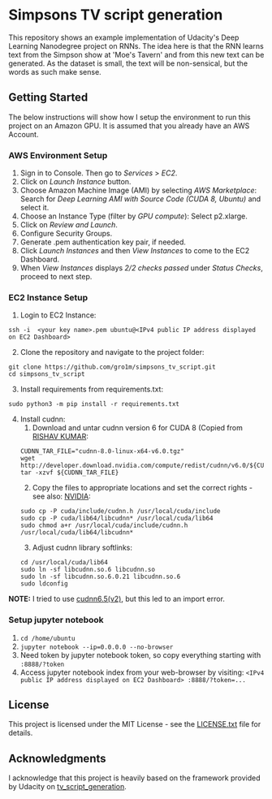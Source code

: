 # Simpsons TV script generation

This repository shows an example implementation  of Udacity's Deep Learning Nanodegree project on RNNs. The idea here is that the RNN learns text from the Simpson show at 'Moe's Tavern' and from this new text can be generated. As the dataset is small, the text will be non-sensical, but the words as such make sense.

## Getting Started

The below instructions will show how I setup the environment to run this project on an Amazon GPU. It is assumed that you already have an AWS Account.

### AWS Environment Setup
1. Sign in to Console. Then go to _Services_ > _EC2_.
2. Click on _Launch Instance_ button.
3. Choose Amazon Machine Image (AMI) by selecting _AWS Marketplace_:
Search for _Deep Learning AMI with Source Code (CUDA 8, Ubuntu)_ and select it.
4. Choose an Instance Type (filter by _GPU compute_): Select p2.xlarge.
5. Click on _Review and Launch_.
6. Configure Security Groups.
7. Generate <your key name>.pem authentication key pair, if needed.
8. Click _Launch Instances_ and then _View Instances_ to come to the EC2 Dashboard.
9. When _View Instances_ displays _2/2 checks passed_ under _Status Checks_, proceed to next step.

### EC2 Instance Setup
1. Login to EC2 Instance:
```
ssh -i  <your key name>.pem ubuntu@<IPv4 public IP address displayed on EC2 Dashboard>
```
2. Clone the repository and navigate to the project folder:
```	
git clone https://github.com/gro1m/simpsons_tv_script.git
cd simpsons_tv_script
```
3. Install requirements from requirements.txt:
```
sudo python3 -m pip install -r requirements.txt
```
4. Install cudnn:
   1. Download and untar cudnn version 6 for CUDA 8 (Copied from [RISHAV KUMAR](https://stackoverflow.com/questions/31279494/how-to-install-cudnn-from-command-line):
   ```
   CUDNN_TAR_FILE="cudnn-8.0-linux-x64-v6.0.tgz"
   wget http://developer.download.nvidia.com/compute/redist/cudnn/v6.0/${CUDNN_TAR_FILE}
   tar -xzvf ${CUDNN_TAR_FILE}
   ```
   2. Copy the files to appropriate locations and set the correct rights - see also: [NVIDIA](https://docs.nvidia.com/deeplearning/sdk/cudnn-install/#installcuda):
   ```
   sudo cp -P cuda/include/cudnn.h /usr/local/cuda/include
   sudo cp -P cuda/lib64/libcudnn* /usr/local/cuda/lib64
   sudo chmod a+r /usr/local/cuda/include/cudnn.h /usr/local/cuda/lib64/libcudnn*
   ```
   3. Adjust cudnn library softlinks:
   ```
   cd /usr/local/cuda/lib64
   sudo ln -sf libcudnn.so.6 libcudnn.so
   sudo ln -sf libcudnn.so.6.0.21 libcudnn.so.6
   sudo ldconfig
   ```

__NOTE:__ I tried to use [cudnn6.5(v2)](http://developer.download.nvidia.com/compute/redist/cudnn/v2/cudnn-6.5-linux-x64-v2.tgz), but this led to an import error.

### Setup jupyter notebook
1. `cd /home/ubuntu`
2. `jupyter notebook --ip=0.0.0.0 --no-browser`
3. Need token by jupyter notebook token, so copy everything starting with `:8888/?token`
4. Access jupyter notebook index from your web-browser by visiting:
`<IPv4 public IP address displayed on EC2 Dashboard> :8888/?token=...`

## License

This project is licensed under the MIT License - see the [LICENSE.txt](LICENSE.txt) file for details.

## Acknowledgments

I acknowledge that this project is heavily based on the framework provided by Udacity on [tv_script_generation](https://github.com/udacity/deep-learning/tree/master/tv-script-generation).